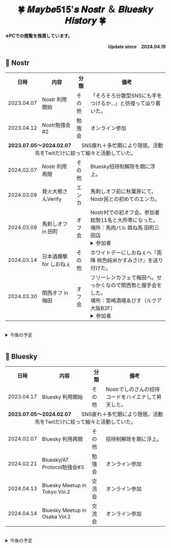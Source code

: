 <h1 align="center">🍀 𝑴𝒂𝒚𝒃𝒆𝟓𝟏𝟓'𝒔 𝑵𝒐𝒔𝒕𝒓 ＆ 𝑩𝒍𝒖𝒆𝒔𝒌𝒚 𝑯𝒊𝒔𝒕𝒐𝒓𝒚 🍀</h1>
<b><p>
  ※PCでの閲覧を推奨しています。<div align="right">Update since　2024.04.19</div>
</p></b>

## 💜 Nostr
<table>
    <tr>
        <th>日時</th>
        <th>内容</th>
        <th>分類</th>
        <th>備考</th>
    </tr>
    <tr>
        <td>2023.04.07</td>
        <td>Nostr 利用開始</td>
        <td>その他</td>
        <td>「そろそろ分散型SNSにも手をつけるか...」と彷徨って辿り着いた。</td>
    </tr>
    <tr>
        <td>2023.04.12</td>
        <td>Nostr勉強会#2</td>
        <td>勉強会</td>
        <td>オンライン参加</td>
    </tr>
    <tr>
        <td align="center" colspan="4"><b>2023.07.05～2024.02.07</b>　　SNS疲れ＋多忙期により隠居。活動先をTwitだけに絞って細々と活動していた。</td>
    </tr>
    <tr>
        <td>2024.02.07</td>
        <td>Nostr 利用再開</td>
        <td>その他</td>
        <td>Bluesky招待制解除を期に浮上。</td>
    </tr> 
    <tr>
        <td>2024.03.09</td>
        <td>発火大根さんVerify</td>
        <td>エンカ</td>
        <td>馬刺しオフ前に秋葉原にて。Nostr民との初めてのエンカ。</td>
    </tr>    
    <tr>
        <td>2024.03.09</td>
        <td>馬刺しオフ in 田町</td>
        <td>オフ会</td>
        <td>
            Nostr村での初オフ会。参加者総勢11名と大所帯になった。<br>
            場所：馬肉バル 跳ね馬 田町三田店
            <details>
              <summary>参加者</summary>
              <ul>
                <li>鮫島禄郎（電子馬）さん - 主催</li>
                <li>kojiraさん</li>
                <li>しのさん</li>
                <li>おっぱぴぃさん</li>
                <li>月野さん</li>
                <li>りらさん</li>
                <li>かすてらふぃさん</li>
                <li>淀川さん</li>
                <li>SuzuNyaさん</li>
                <li>しおんさん</li>
              </ul>
            </details>
        </td>
    </tr>
    <tr>
        <td>2024.03.14</td>
        <td>日本酒爆撃 for しおねぇ</td>
        <td>その他</td>
        <td>ホワイトデーにしおねぇへ『雨降 桃色純米かすみさけ』を送り付けた。</td>
    </tr>
    <tr>
        <td>2024.03.30</td>
        <td>関西オフ in 梅田</td>
        <td>オフ会</td>
        <td>
            フリーレンカフェで梅田へ。せっかくなので関西勢と握手会をした。<br>
            場所：宮崎酒場ゑびす（ルクア大阪B2F）
            <details> 
              <summary>参加者</summary>
              <ul>
                <li>ロクヨウさん - 起案</li>
                <li>柴山さん</li>
                <li>まきうさん</li>
              </ul>
            </details>            
        </td>
    </tr> 
</table>
<br>
<details>
  <summary>今後の予定</summary>
  <ul>
    <li>【2024.04.28】　クラフトビール会/li>
    <li>【2024.05.03】　馬刺しオフ</li>
    <li>【2024.05.04~05.06】　みずがめ座流星群</li>
    <li>【2024.06.01】　しおねぇ誕生会2024</li>
    <li>【未定】　発火大根さんと盃を交わす</li>
    <li>【未定】　こうほうニキと『麺屋ととのう。』</li>
    <li>【未定】　𝒀𝑶𝑲𝑶𝑯𝑨𝑴𝑨 𝑵𝑨𝑽𝒀𝑩𝑳𝑼𝑬 撮影会</li>
    <li>【未定】　関西オフリベンジ</li>
  </ul>
</details>
<br>

## 💙 Bluesky
<table>
    <tr>
        <th>日時</th>
        <th>内容</th>
        <th>分類</th>
        <th>備考</th>
    </tr>
    <tr>
        <td>2023.04.17</td>
        <td>Bluesky 利用開始</td>
        <td>その他</td>
        <td>Nostrでしのさんの招待コードをハイエナして昇天した。</td>
    </tr>
    <tr>
        <td align="center" colspan="4"><b>2023.07.05～2024.02.07</b>　　SNS疲れ＋多忙期により隠居。活動先をTwitだけに絞って細々と活動していた。</td>
    </tr>    
    <tr>
        <td>2024.02.07</td>
        <td>Bluesky 利用再開</td>
        <td>その他</td>
        <td>招待制解除を期に浮上。</td>
    </tr>      
    <tr>
        <td>2024.02.21</td>
        <td>Bluesky/AT Protocol勉強会#3</td>
        <td>勉強会</td>
        <td>オンライン参加</td>
    </tr>
    <tr>
        <td>2024.04.13</td>
        <td>Bluesky Meetup in Tokyo Vol.2</td>
        <td>交流会</td>
        <td>オンライン参加</td>
    </tr>
    <tr>
        <td>2024.04.14</td>
        <td>Bluesky Meetup in Osaka Vol.2</td>
        <td>交流会</td>
        <td>オンライン参加</td>
    </tr>    
</table>
<br>
<details>
  <summary>今後の予定</summary>
  <ul>
    <li></li>
  </ul>
</details>
